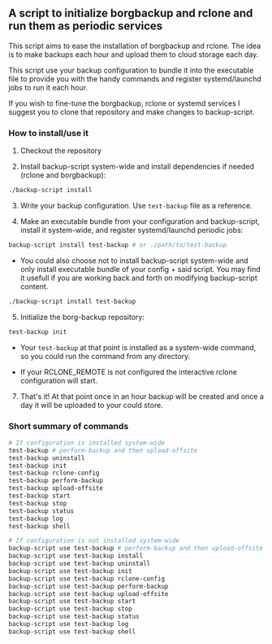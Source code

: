 ## A script to initialize borgbackup and rclone and run them as periodic services

This script aims to ease the installation of borgbackup and rclone. The idea is to make backups each hour and upload them to cloud storage each day.

This script use your backup configuration to bundle it into the executable file to provide you with the handy commands and register systemd/launchd jobs to run it each hour.

If you wish to fine-tune the borgbackup, rclone or systemd services I suggest you to clone that repository and make changes to backup-script.

### How to install/use it

1. Checkout the repository

2. Install backup-script system-wide and install dependencies if needed (rclone and borgbackup):

```sh
./backup-script install
```

3. Write your backup configuration. Use `test-backup` file as a reference.

4. Make an executable bundle from your configuration and backup-script, install it system-wide, and register systemd/launchd periodic jobs:

```sh
backup-script install test-backup # or ./path/to/test-backup
```

* You could also choose not to install backup-script system-wide and only install executable bundle of your config + said script. You may find it usefull if you are working back and forth on modifying backup-script content.

```sh
./backup-script install test-backup
```

5. Initialize the borg-backup repository:
```sh
test-backup init
```

* Your ``test-backup`` at that point is installed as a system-wide command, so you could run the command from any directory.

* If your RCLONE_REMOTE is not configured the interactive rclone configuration will start.

7. That's it! At that point once in an hour backup will be created and once a day it will be uploaded to your could store.

### Short summary of commands
```sh
# If configuration is installed system-wide
test-backup # perform-backup and then upload-offsite
test-backup uninstall
test-backup init
test-backup rclone-config
test-backup perform-backup
test-backup upload-offsite
test-backup start
test-backup stop
test-backup status
test-backup log
test-backup shell

# If configuration is not installed system-wide
backup-script use test-backup # perform-backup and then upload-offsite
backup-script use test-backup install
backup-script use test-backup uninstall
backup-script use test-backup init
backup-script use test-backup rclone-config
backup-script use test-backup perform-backup
backup-script use test-backup upload-offsite
backup-script use test-backup start
backup-script use test-backup stop
backup-script use test-backup status
backup-script use test-backup log
backup-script use test-backup shell
```
